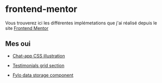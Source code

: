 # frontend-mentor

Vous trouverez ici les différentes implémetations que j'ai réalisé depuis le site [Frontend Mentor](https://www.frontendmentor.io/)

## Mes oui

- [Chat-app CSS illustration](https://github.com/Swaannnn/Chat-app-CSS-illustration)

- [Testimonials grid section](https://github.com/Swaannnn/Testimonials-grid-section)

- [Fylo data storage component](https://github.com/Swaannnn/Fylo-data-storage-component)
